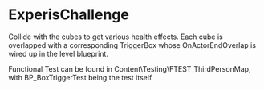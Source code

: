 # ExperisChallenge

Collide with the cubes to get various health effects. Each cube is overlapped with a corresponding TriggerBox whose OnActorEndOverlap is wired up in the level blueprint.

Functional Test can be found in Content\Testing\FTEST_ThirdPersonMap, with BP_BoxTriggerTest being the test itself

